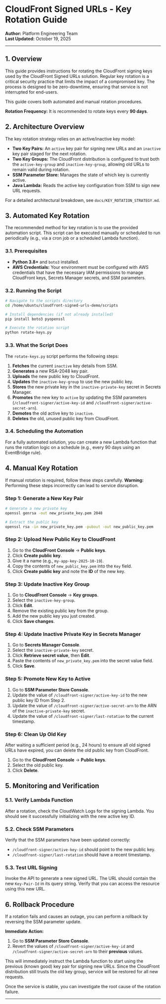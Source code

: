 # CloudFront Signed URLs - Key Rotation Guide

**Author:** Platform Engineering Team  
**Last Updated:** October 19, 2025

---

## 1. Overview

This guide provides instructions for rotating the CloudFront signing keys used by the CloudFront Signed URLs solution. Regular key rotation is a critical security practice that limits the impact of a compromised key. The process is designed to be zero-downtime, ensuring that service is not interrupted for end-users.

This guide covers both automated and manual rotation procedures.

**Rotation Frequency:** It is recommended to rotate keys every **90 days**.

## 2. Architecture Overview

The key rotation strategy relies on an active/inactive key model:

- **Two Key Pairs:** An `active` key pair for signing new URLs and an `inactive` key pair staged for the next rotation.
- **Two Key Groups:** The CloudFront distribution is configured to trust both the `active-key-group` and `inactive-key-group`, allowing old URLs to remain valid during rotation.
- **SSM Parameter Store:** Manages the state of which key is currently active.
- **Java Lambda:** Reads the active key configuration from SSM to sign new URL requests.

For a detailed architectural breakdown, see `docs/KEY_ROTATION_STRATEGY.md`.

## 3. Automated Key Rotation

The recommended method for key rotation is to use the provided automation script. This script can be executed manually or scheduled to run periodically (e.g., via a cron job or a scheduled Lambda function).

### 3.1. Prerequisites

- **Python 3.8+** and `boto3` installed.
- **AWS Credentials:** Your environment must be configured with AWS credentials that have the necessary IAM permissions to manage CloudFront keys, Secrets Manager secrets, and SSM parameters.

### 3.2. Running the Script

```bash
# Navigate to the scripts directory
cd /home/ubuntu/cloudfront-signed-urls-demo/scripts

# Install dependencies (if not already installed)
pip install boto3 pyopenssl

# Execute the rotation script
python rotate-keys.py
```

### 3.3. What the Script Does

The `rotate-keys.py` script performs the following steps:

1.  **Fetches** the current `inactive` key details from SSM.
2.  **Generates** a new RSA-2048 key pair.
3.  **Uploads** the new public key to CloudFront.
4.  **Updates** the `inactive-key-group` to use the new public key.
5.  **Stores** the new private key in the `inactive-private-key` secret in Secrets Manager.
6.  **Promotes** the new key to `active` by updating the SSM parameters (`/cloudfront-signer/active-key-id` and `/cloudfront-signer/active-secret-arn`).
7.  **Demotes** the old active key to `inactive`.
8.  **Deletes** the old, unused public key from CloudFront.

### 3.4. Scheduling the Automation

For a fully automated solution, you can create a new Lambda function that runs the rotation logic on a schedule (e.g., every 90 days using an EventBridge rule).

## 4. Manual Key Rotation

If manual rotation is required, follow these steps carefully. **Warning:** Performing these steps incorrectly can lead to service disruption.

### Step 1: Generate a New Key Pair

```bash
# Generate a new private key
openssl genrsa -out new_private_key.pem 2048

# Extract the public key
openssl rsa -in new_private_key.pem -pubout -out new_public_key.pem
```

### Step 2: Upload New Public Key to CloudFront

1.  Go to the **CloudFront Console** -> **Public keys**.
2.  Click **Create public key**.
3.  Give it a name (e.g., `my-app-key-2025-10-19`).
4.  Copy the contents of `new_public_key.pem` into the `Key` field.
5.  Click **Create public key** and note the **ID** of the new key.

### Step 3: Update Inactive Key Group

1.  Go to **CloudFront Console** -> **Key groups**.
2.  Select the `inactive-key-group`.
3.  Click **Edit**.
4.  Remove the existing public key from the group.
5.  Add the new public key you just created.
6.  Click **Save changes**.

### Step 4: Update Inactive Private Key in Secrets Manager

1.  Go to **Secrets Manager Console**.
2.  Select the `inactive-private-key` secret.
3.  Click **Retrieve secret value**, then **Edit**.
4.  Paste the contents of `new_private_key.pem` into the secret value field.
5.  Click **Save**.

### Step 5: Promote New Key to Active

1.  Go to **SSM Parameter Store Console**.
2.  Update the value of `/cloudfront-signer/active-key-id` to the new public key ID from Step 2.
3.  Update the value of `/cloudfront-signer/active-secret-arn` to the ARN of the `inactive-private-key` secret.
4.  Update the value of `/cloudfront-signer/last-rotation` to the current timestamp.

### Step 6: Clean Up Old Key

After waiting a sufficient period (e.g., 24 hours) to ensure all old signed URLs have expired, you can delete the old public key from CloudFront.

1.  Go to the **CloudFront Console** -> **Public keys**.
2.  Select the old public key.
3.  Click **Delete**.

## 5. Monitoring and Verification

### 5.1. Verify Lambda Function

After a rotation, check the CloudWatch Logs for the signing Lambda. You should see it successfully initializing with the new active key ID.

### 5.2. Check SSM Parameters

Verify that the SSM parameters have been updated correctly:

- `/cloudfront-signer/active-key-id` should point to the new public key.
- `/cloudfront-signer/last-rotation` should have a recent timestamp.

### 5.3. Test URL Signing

Invoke the API to generate a new signed URL. The URL should contain the new `Key-Pair-Id` in its query string. Verify that you can access the resource using this new URL.

## 6. Rollback Procedure

If a rotation fails and causes an outage, you can perform a rollback by reversing the SSM parameter update.

**Immediate Action:**

1.  Go to **SSM Parameter Store Console**.
2.  Revert the values of `/cloudfront-signer/active-key-id` and `/cloudfront-signer/active-secret-arn` to their **previous** values.

This will immediately instruct the Lambda function to start using the previous (known good) key pair for signing new URLs. Since the CloudFront distribution still trusts the old key group, service will be restored for all new requests.

Once the service is stable, you can investigate the root cause of the rotation failure.

---

